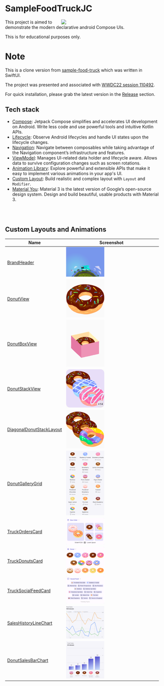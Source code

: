 # SampleFoodTruckJC

<img src="/previews/food-truck.gif" align="right" width="320"/>

This project is aimed to demonstrate the modern declarative android Compose UIs.

This is for educational purposes only.

# Note

This is a clone version from [sample-food-truck](https://github.com/apple/sample-food-truck) which was written in SwiftUI.

The project was presented and associated with [WWDC22 session 110492](https://developer.apple.com/videos/wwdc2022).

For quick installation, please grab the latest version in the [Release](https://github.com/phatnhse/SampleFoodTruckJC/releases) section.

## Tech stack



- [Compose](https://developer.android.com/jetpack/compose): Jetpack Compose simplifies and accelerates UI development on Android. Write less code and use powerful tools and intuitive Kotlin APIs.
- [Lifecycle](https://developer.android.com/jetpack/compose/lifecycle): Observe Android lifecycles and handle UI states upon the lifecycle changes.
- [Navigation](https://developer.android.com/jetpack/compose/navigation): Navigate between composables while taking advantage of the Navigation component’s infrastructure and features.
- [ViewModel](https://developer.android.com/topic/libraries/architecture/viewmodel): Manages UI-related data holder and lifecycle aware. Allows data to survive configuration changes such as screen rotations.
- [Animation Library](https://developer.android.com/jetpack/compose/animation/introduction): Explore  powerful and extensible APIs that make it easy to implement various animations in your app's UI.
- [Custom Layout](https://developer.android.com/jetpack/compose/layouts/custom): Build realistic and complex layout with `Layout` and `Modifier`.
- [Material You](https://m3.material.io/): Material 3 is the latest version of Google’s open-source design system. Design and build beautiful, usable products with Material 3.

<br/>
<br/>

## Custom Layouts and Animations

| Name                                                                                                                                                                                | Screenshot                                                        |
|-------------------------------------------------------------------------------------------------------------------------------------------------------------------------------------|-------------------------------------------------------------------|
| [BrandHeader](https://github.com/phatnhse/SampleFoodTruckJC/blob/main/app/src/main/java/com/phatnhse/sample_food_truck_jc/foodtruck/brand/BrandHeader.kt)                           | <img src="/previews/brand-header.png" width="42%">                |
| [DonutView](https://github.com/phatnhse/SampleFoodTruckJC/blob/main/app/src/main/java/com/phatnhse/sample_food_truck_jc/foodtruck/donut/DonutView.kt)                               | <img src="/previews/donut-view.png" width="42%">                  |
| [DonutBoxView](https://github.com/phatnhse/SampleFoodTruckJC/blob/main/app/src/main/java/com/phatnhse/sample_food_truck_jc/foodtruck/donut/DonutBoxView.kt)                         | <img src="/previews/donut-box-view.png" width="42%">              |
| [DonutStackView](https://github.com/phatnhse/SampleFoodTruckJC/blob/main/app/src/main/java/com/phatnhse/sample_food_truck_jc/foodtruck/donut/DonutStackView.kt)                     | <img src="/previews/donut-stack-view.png" width="42%">            |
| [DiagonalDonutStackLayout](https://github.com/phatnhse/SampleFoodTruckJC/blob/main/app/src/main/java/com/phatnhse/sample_food_truck_jc/foodtruck/donut/DiagonalDonutStackLayout.kt) | <img src="/previews/diagonal-donut-stack-layout.png" width="42%"> |
| [DonutGalleryGrid](https://github.com/phatnhse/SampleFoodTruckJC/blob/main/app/src/main/java/com/phatnhse/sample_food_truck_jc/donut/DonutGalleryGrid.kt)                           | <img src="/previews/donut-gallery.png" width="42%">               |
| [TruckOrdersCard](https://github.com/phatnhse/SampleFoodTruckJC/blob/main/app/src/main/java/com/phatnhse/sample_food_truck_jc/truck/cards/TruckOrdersCard.kt)                       | <img src="/previews/truck-orders-card.png" width="42%">           |
| [TruckDonutsCard](https://github.com/phatnhse/SampleFoodTruckJC/blob/main/app/src/main/java/com/phatnhse/sample_food_truck_jc/truck/cards/TruckDonutsCard.kt)                       | <img src="/previews/truck-donuts-card.png" width="42%">           |
| [TruckSocialFeedCard](https://github.com/phatnhse/SampleFoodTruckJC/blob/main/app/src/main/java/com/phatnhse/sample_food_truck_jc/truck/cards/TruckSocialFeedCard.kt)               | <img src="/previews/social-feed.png" width="42%">                 |
| [SalesHistoryLineChart](https://github.com/phatnhse/SampleFoodTruckJC/blob/main/app/src/main/java/com/phatnhse/sample_food_truck_jc/truck/SalesHistoryLineChart.kt)                 | <img src="/previews/line-chart.png" width="42%">                  |
| [DonutSalesBarChart](https://github.com/phatnhse/SampleFoodTruckJC/blob/main/app/src/main/java/com/phatnhse/sample_food_truck_jc/donut/DonutSalesBarChart.kt)                       | <img src="/previews/sales-bar-chart.png" width="42%">             |
